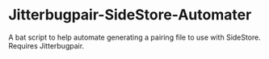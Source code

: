 # Jitterbugpair-SideStore-Automater
A bat script to help automate generating a pairing file to use with SideStore. Requires Jitterbugpair.
